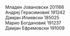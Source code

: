 Младен Јовановски 201166\
Андреј Герасимовиќ 191242\
Дамјан Илиевски 185025\
Марио Богдановиќ 191237\
Дамјан Ефремовски 191009
